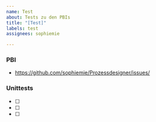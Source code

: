 ```yaml
---
name: Test
about: Tests zu den PBIs
title: "[Test]"
labels: test
assignees: sophiemie

---
```


### PBI 
- https://github.com/sophiemie/Prozessdesigner/issues/
### Unittests
- [ ]
- [ ]
- [ ]
